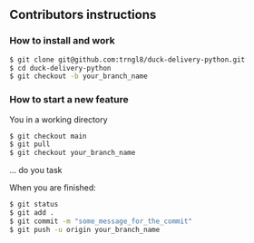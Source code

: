 ## Contributors instructions


### How to install and work

```bash
$ git clone git@github.com:trngl8/duck-delivery-python.git
$ cd duck-delivery-python
$ git checkout -b your_branch_name
```

### How to start a new feature

You in a working directory 

```bash
$ git checkout main
$ git pull 
$ git checkout your_branch_name
```

... do you task

When you are finished:

```bash
$ git status
$ git add .
$ git commit -m "some_message_for_the_commit"
$ git push -u origin your_branch_name
```
